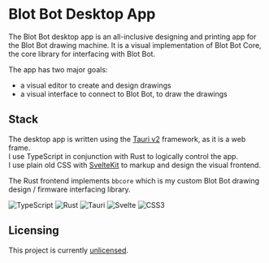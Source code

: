 # Blot Bot Desktop App
The Blot Bot desktop app is an all-inclusive designing and printing app for the Blot Bot drawing machine.
It is a visual implementation of Blot Bot Core, the core library for interfacing with Blot Bot.

The app has two major goals:
- a visual editor to create and design drawings
- a visual interface to connect to Blot Bot, to draw the drawings

## Stack
The desktop app is written using the [Tauri v2](https://v2.tauri.app/) framework, as it is a web frame.<br>
I use TypeScript in conjunction with Rust to logically control the app.<br>
I use plain old CSS with [SvelteKit](https://svelte.dev/) to markup and design the visual frontend.<br>

The Rust frontend implements `bbcore` which is my custom Blot Bot drawing design / firmware interfacing library.

![TypeScript](https://img.shields.io/badge/typescript-%23007ACC.svg?style=for-the-badge&logo=typescript&logoColor=white)
![Rust](https://img.shields.io/badge/rust-%23000000.svg?style=for-the-badge&logo=rust&logoColor=white)
![Tauri](https://img.shields.io/badge/tauri-%2324C8DB.svg?style=for-the-badge&logo=tauri&logoColor=%23FFFFFF)
![Svelte](https://img.shields.io/badge/svelte-%23f1413d.svg?style=for-the-badge&logo=svelte&logoColor=white)
![CSS3](https://img.shields.io/badge/css3-%231572B6.svg?style=for-the-badge&logo=css3&logoColor=white)

## Licensing
This project is currently [unlicensed](https://docs.github.com/en/repositories/managing-your-repositorys-settings-and-features/customizing-your-repository/licensing-a-repository#choosing-the-right-license).
